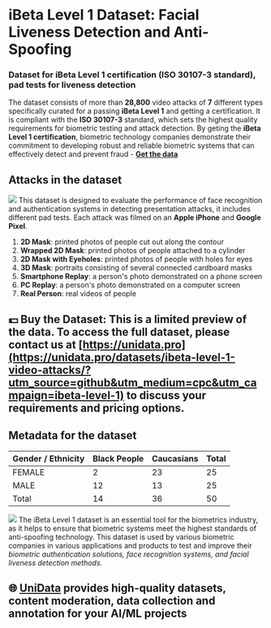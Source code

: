 # iBeta Level 1 Dataset: Facial Liveness Detection and Anti-Spoofing
### Dataset for iBeta Level 1 certification (ISO 30107-3 standard), pad tests for liveness detection
The dataset consists of more than **28,800** video attacks of **7** different types specifically curated for a passing **iBeta Level 1** and getting a certification. It is compliant with the **ISO 30107-3** standard, which sets the highest quality requirements for biometric testing and attack detection. 
By geting the **iBeta Level 1 certification**, biometric technology companies demonstrate their commitment to developing robust and reliable biometric systems that can effectively detect and prevent fraud - 
**[Get the data](https://unidata.pro/datasets/ibeta-level-1-video-attacks/?utm_source=github&utm_medium=cpc&utm_campaign=ibeta-level-1)**
## Attacks in the dataset
![](https://www.googleapis.com/download/storage/v1/b/kaggle-user-content/o/inbox%2F22059654%2Fcbfe41005e61c371f8ad6956efdf25e9%2FFrame%20120%20(1).png?generation=1724161454268271&alt=media)
This dataset is designed to evaluate the performance of face recognition and authentication systems in detecting presentation attacks, it includes different pad tests.
Each attack was filmed on an **Apple iPhone** and **Google Pixel**.
1. **2D Mask**: printed photos of people cut out along the contour
2. **Wrapped 2D Mask**: printed photos of people attached to a cylinder
3. **2D Mask with Eyeholes**: printed photos of people with holes for eyes
4. **3D Mask**: portraits consisting of several connected cardboard masks
5. **Smartphone Replay**: a person's photo demonstrated on a phone screen
6. **PC Replay**: a person's photo demonstrated on a computer screen
7. **Real Person**: real videos of people
## 💵 Buy the Dataset: This is a limited preview of the data. To access the full dataset, please contact us at [https://unidata.pro](https://unidata.pro/datasets/ibeta-level-1-video-attacks/?utm_source=github&utm_medium=cpc&utm_campaign=ibeta-level-1) to discuss your requirements and pricing options.
## Metadata for the dataset
| Gender / Ethnicity | Black People | Caucasians | Total |
| --- | --- | --- | --- |
| FEMALE | 2 | 23 | 25 |
| MALE | 12 | 13 | 25 |
| Total | 14 | 36 | 50 |
![](https://www.googleapis.com/download/storage/v1/b/kaggle-user-content/o/inbox%2F22059654%2F1b66b204f0375df6f74e385b8aca0420%2FFrame%20123.png?generation=1724169445788884&alt=media)
The iBeta Level 1 dataset is an essential tool for the biometrics industry, as it helps to ensure that biometric systems meet the highest standards of anti-spoofing technology. This dataset is used by various biometric companies in various applications and products to test and improve their *biometric authentication solutions, face recognition systems, and facial liveness detection methods.*
## 🌐 [UniData](https://unidata.pro/datasets/ibeta-level-1-video-attacks/?utm_source=github&utm_medium=cpc&utm_campaign=ibeta-level-1) provides high-quality datasets, content moderation, data collection and annotation for your AI/ML projects 
